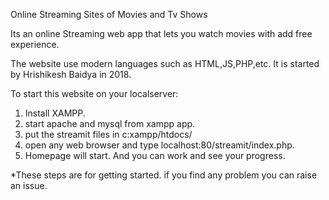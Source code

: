 Online Streaming Sites of Movies and Tv Shows

Its an online Streaming web app that lets you watch movies with add free experience.

The website use modern languages such as HTML,JS,PHP,etc. It is started by Hrishikesh Baidya in 2018.

To start this website on your localserver:

1. Install XAMPP.
2. start apache and mysql from xampp app.
3. put the streamit files in c:xampp/htdocs/
4. open any web browser and type localhost:80/streamit/index.php.
5. Homepage will start. And you can work and see your progress.


*These steps are for getting started. if you find any problem you can raise an issue.

